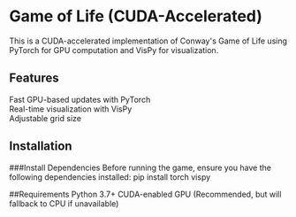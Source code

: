 # Game of Life (CUDA-Accelerated)

This is a CUDA-accelerated implementation of Conway's Game of Life using PyTorch for GPU computation and VisPy for visualization.

## Features
Fast GPU-based updates with PyTorch  
Real-time visualization with VisPy  
Adjustable grid size  

## Installation

###Install Dependencies
Before running the game, ensure you have the following dependencies installed:
pip install torch vispy

##Requirements
Python 3.7+
CUDA-enabled GPU (Recommended, but will fallback to CPU if unavailable)

